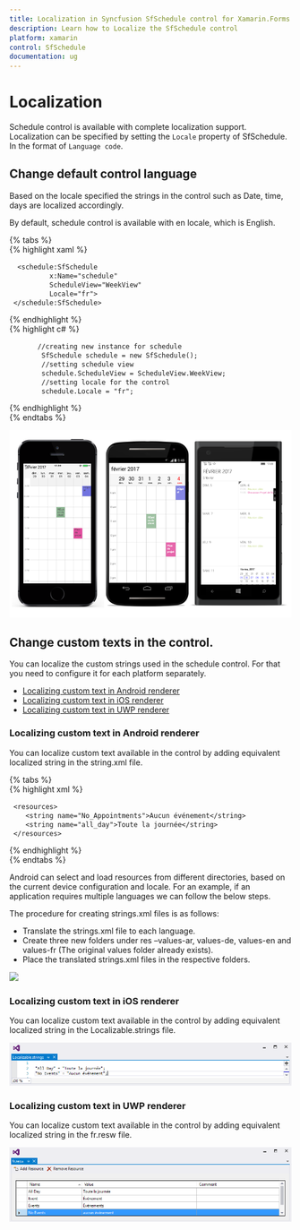 ```yaml
---
title: Localization in Syncfusion SfSchedule control for Xamarin.Forms
description: Learn how to Localize the SfSchedule control
platform: xamarin
control: SfSchedule
documentation: ug
---
```


# Localization 

Schedule control is available with complete localization support. Localization can be specified by setting the `Locale` property of SfSchedule. In the format of `Language code`.

## Change default control language

Based on the locale specified the strings in the control such as Date, time, days are localized accordingly.

By default, schedule control is available with en locale, which is English.

{% tabs %}   
{% highlight xaml %} 

     
      <schedule:SfSchedule
              x:Name="schedule" 
              ScheduleView="WeekView"
              Locale="fr">
     </schedule:SfSchedule>


{% endhighlight %}   
{% highlight c# %}   
    
           //creating new instance for schedule
            SfSchedule schedule = new SfSchedule();
            //setting schedule view 
            schedule.ScheduleView = ScheduleView.WeekView;
            //setting locale for the control 
            schedule.Locale = "fr";  
      
{% endhighlight %}   
{% endtabs %}   

![](Localization_images/Localization.png)   

## Change custom texts in the control.

You can localize the custom strings used in the schedule control. For that you need to configure it for each platform separately.

* [Localizing custom text in Android renderer](localizing-custom-text-in-android-renderer)
* [Localizing custom text in iOS renderer](localizing-custom-text-in-iOS-renderer)
* [Localizing custom text in UWP renderer](localizing-custom-text-in-UWP-renderer)


### Localizing custom text in Android renderer

You can localize custom text available in the control by adding equivalent localized string in the string.xml file.

{% tabs %}   
{% highlight xml %} 
       
     <resources>
    	<string name="No_Appointments">Aucun événement</string>
     	<string name="all_day">Toute la journée</string>
     </resources>
{% endhighlight %}   
{% endtabs %} 

Android can select and load resources from different directories, based on the current device configuration and locale. For an example, if an application requires multiple languages we can follow the below steps.

The procedure for creating strings.xml files is as follows:

* Translate the strings.xml file to each language.
* Create three new folders under res –values-ar, values-de, values-en and values-fr (The original values folder already exists).
* Place the translated strings.xml files in the respective folders.
 
![](Localization_images/localization_img2.png)  

### Localizing custom text in iOS renderer

You can localize custom text available in the control by adding equivalent localized string in the Localizable.strings file.

![](Localization_images/Localization_IOS.png) 
 
### Localizing custom text in UWP renderer
You can localize custom text available in the control by adding equivalent localized string in the fr.resw file.

![](Localization_images/Localization_XFUWP.png) 
 

